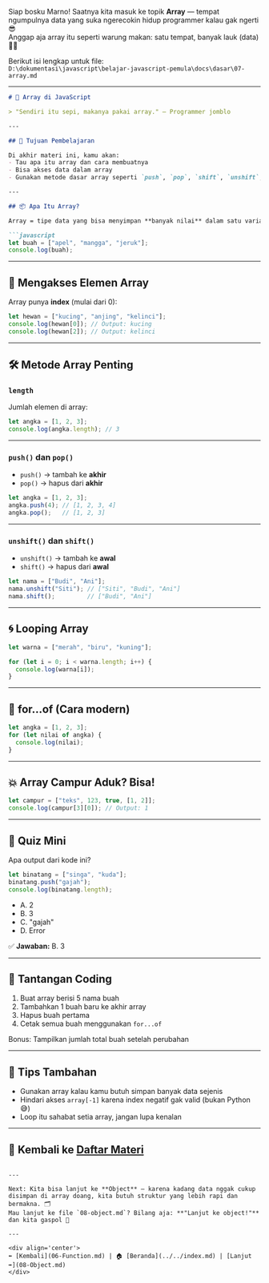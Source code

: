 Siap bosku Marno! Saatnya kita masuk ke topik **Array** — tempat ngumpulnya data yang suka ngerecokin hidup programmer kalau gak ngerti 😎  
Anggap aja array itu seperti warung makan: satu tempat, banyak lauk (data) 🍱🔥

Berikut isi lengkap untuk file:  
`D:\dokumentasi\javascript\belajar-javascript-pemula\docs\dasar\07-array.md`

---

```markdown
# 🍱 Array di JavaScript

> "Sendiri itu sepi, makanya pakai array." — Programmer jomblo

---

## 🎯 Tujuan Pembelajaran

Di akhir materi ini, kamu akan:
- Tau apa itu array dan cara membuatnya
- Bisa akses data dalam array
- Gunakan metode dasar array seperti `push`, `pop`, `shift`, `unshift`, `length`, dll.

---

## 📦 Apa Itu Array?

Array = tipe data yang bisa menyimpan **banyak nilai** dalam satu variabel.

```javascript
let buah = ["apel", "mangga", "jeruk"];
console.log(buah);
```

---

## 🧭 Mengakses Elemen Array

Array punya **index** (mulai dari 0):

```javascript
let hewan = ["kucing", "anjing", "kelinci"];
console.log(hewan[0]); // Output: kucing
console.log(hewan[2]); // Output: kelinci
```

---

## 🛠️ Metode Array Penting

### `length`
Jumlah elemen di array:

```javascript
let angka = [1, 2, 3];
console.log(angka.length); // 3
```

---

### `push()` dan `pop()`
- `push()` → tambah ke **akhir**
- `pop()` → hapus dari **akhir**

```javascript
let angka = [1, 2, 3];
angka.push(4); // [1, 2, 3, 4]
angka.pop();   // [1, 2, 3]
```

---

### `unshift()` dan `shift()`
- `unshift()` → tambah ke **awal**
- `shift()` → hapus dari **awal**

```javascript
let nama = ["Budi", "Ani"];
nama.unshift("Siti"); // ["Siti", "Budi", "Ani"]
nama.shift();         // ["Budi", "Ani"]
```

---

## 🌀 Looping Array

```javascript
let warna = ["merah", "biru", "kuning"];

for (let i = 0; i < warna.length; i++) {
  console.log(warna[i]);
}
```

---

## 🔁 for...of (Cara modern)

```javascript
let angka = [1, 2, 3];
for (let nilai of angka) {
  console.log(nilai);
}
```

---

## 💥 Array Campur Aduk? Bisa!

```javascript
let campur = ["teks", 123, true, [1, 2]];
console.log(campur[3][0]); // Output: 1
```

---

## 🧠 Quiz Mini

Apa output dari kode ini?

```javascript
let binatang = ["singa", "kuda"];
binatang.push("gajah");
console.log(binatang.length);
```

- A. 2  
- B. 3  
- C. "gajah"  
- D. Error

✅ **Jawaban:** B. 3

---

## 💪 Tantangan Coding

1. Buat array berisi 5 nama buah
2. Tambahkan 1 buah baru ke akhir array
3. Hapus buah pertama
4. Cetak semua buah menggunakan `for...of`

Bonus: Tampilkan jumlah total buah setelah perubahan

---

## 🧠 Tips Tambahan

- Gunakan array kalau kamu butuh simpan banyak data sejenis
- Hindari akses `array[-1]` karena index negatif gak valid (bukan Python 😅)
- Loop itu sahabat setia array, jangan lupa kenalan

---

## 🔁 Kembali ke [Daftar Materi](../../index.md)
```

---

Next: Kita bisa lanjut ke **Object** — karena kadang data nggak cukup disimpan di array doang, kita butuh struktur yang lebih rapi dan bermakna. 🗂️  
Mau lanjut ke file `08-object.md`? Bilang aja: **"Lanjut ke object!"** dan kita gaspol 💨

---

<div align='center'>
⬅️ [Kembali](06-Function.md) | 🏠 [Beranda](../../index.md) | [Lanjut ➡️](08-Object.md)
</div>

